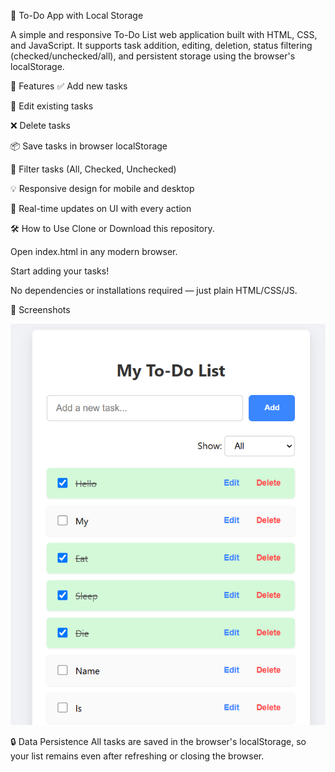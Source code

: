 📝 To-Do App with Local Storage

A simple and responsive To-Do List web application built with HTML, CSS, and JavaScript. It supports task addition, editing, deletion, status filtering (checked/unchecked/all), and persistent storage using the browser's localStorage.

🚀 Features
✅ Add new tasks

📝 Edit existing tasks

❌ Delete tasks

📦 Save tasks in browser localStorage

📂 Filter tasks (All, Checked, Unchecked)

💡 Responsive design for mobile and desktop

🔄 Real-time updates on UI with every action

🛠️ How to Use
Clone or Download this repository.

Open index.html in any modern browser.

Start adding your tasks!

No dependencies or installations required — just plain HTML/CSS/JS.

📸 Screenshots

![To-Do App Screenshot1](pics/image1.png)

🔒 Data Persistence
All tasks are saved in the browser's localStorage, so your list remains even after refreshing or closing the browser.

